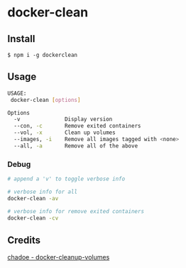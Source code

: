 # docker-clean

## Install
```
$ npm i -g dockerclean
```

## Usage
```bash
USAGE:
 docker-clean [options]

Options
  -v       	      Display version
  --con, -c	      Remove exited containers
  --vol, -x       Clean up volumes
  --images, -i	  Remove all images tagged with <none>
  --all, -a	      Remove all of the above
```

### Debug
```bash
# append a 'v' to toggle verbose info

# verbose info for all
docker-clean -av

# verbose info for remove exited containers
docker-clean -cv
```

## Credits
[chadoe - docker-cleanup-volumes](https://github.com/chadoe/docker-cleanup-volumes)
